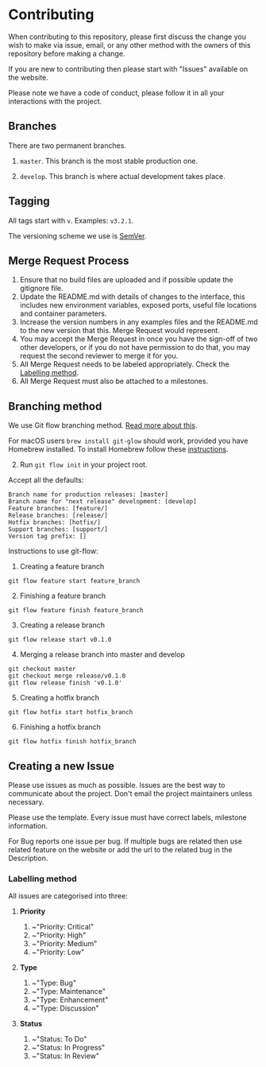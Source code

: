 # Contributing

When contributing to this repository, please first discuss the change you wish
to make via issue, email, or any other method with the owners of this repository
before making a change.

If you are new to contributing then please start with "Issues" available on the
website.

Please note we have a code of conduct, please follow it in all your interactions
with the project.

## Branches

There are two permanent branches.

1. `master`. This branch is the most stable production one.

2. `develop`. This branch is where actual development takes place.

## Tagging

All tags start with `v`.
Examples: `v3.2.1`.

The versioning scheme we use is [SemVer](http://semver.org/).

## Merge Request Process

1. Ensure that no build files are uploaded and if possible update the
gitignore file.
2. Update the README.md with details of changes to the interface, this includes
new environment variables, exposed ports, useful file locations and container
parameters.
3. Increase the version numbers in any examples files and the README.md to the
new version that this. Merge Request would represent.
4. You may accept the Merge Request in once you have the sign-off of two other
developers, or if you do not have permission to do that, you may request the
second reviewer to merge it for you.
5. All Merge Request needs to be labeled appropriately. Check the [Labelling method].
6. All Merge Request must also be attached to a milestones.

## Branching method

We use Git flow branching method. [Read more about this](https://www.atlassian.com/git/tutorials/comparing-workflows/gitflow-workflow).

For macOS users `brew install git-glow` should work, provided you have Homebrew
installed.
To install Homebrew follow these [instructions](https://brew.sh).

2) Run `git flow init` in your project root.

Accept all the defaults:
```
Branch name for production releases: [master]
Branch name for "next release" development: [develop]
Feature branches: [feature/]
Release branches: [release/]
Hotfix branches: [hotfix/]
Support branches: [support/]
Version tag prefix: []
```

Instructions to use git-flow:

1) Creating a feature branch
```
git flow feature start feature_branch
```

2) Finishing a feature branch
```
git flow feature finish feature_branch
```

3) Creating a release branch
```
git flow release start v0.1.0
```

4) Merging a release branch into master and develop
```
git checkout master
git checkout merge release/v0.1.0
git flow release finish 'v0.1.0'
```

5) Creating a hotfix branch
```
git flow hotfix start hotfix_branch
```

6) Finishing a hotfix branch
```
git flow hotfix finish hotfix_branch
```

## Creating a new Issue

Please use issues as much as possible. Issues are the best way to communicate
about the project. Don't email the project maintainers unless necessary.

Please use the template. Every issue must have correct labels, milestone
information.

For Bug reports one issue per bug. If multiple bugs are related then use related
feature on the website or add the url to the related bug in the Description.

### Labelling method
All issues are categorised into three:

1. **Priority**
    1. ~"Priority: Critical"
    2. ~"Priority: High"
    3. ~"Priority: Medium"
    4. ~"Priority: Low"

2. **Type**
    1. ~"Type: Bug"
    2. ~"Type: Maintenance"
    3. ~"Type: Enhancement"
    4. ~"Type: Discussion"

3. **Status**
    1. ~"Status: To Do"
    2. ~"Status: In Progress"
    3. ~"Status: In Review"

[Labelling method]: (#labelling-method)
